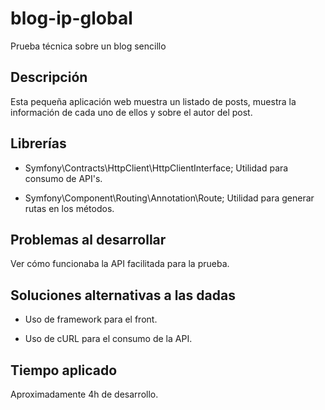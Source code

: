 # blog-ip-global
Prueba técnica sobre un blog sencillo

## Descripción

Esta pequeña aplicación web muestra un listado de posts, muestra la información de cada uno de ellos y sobre el autor del post.

## Librerías

- Symfony\Contracts\HttpClient\HttpClientInterface; Utilidad para consumo de API's.

- Symfony\Component\Routing\Annotation\Route; Utilidad para generar rutas en los métodos.

## Problemas al desarrollar

Ver cómo funcionaba la API facilitada para la prueba.

## Soluciones alternativas a las dadas

- Uso de framework para el front.

- Uso de cURL para el consumo de la API.

## Tiempo aplicado

Aproximadamente 4h de desarrollo.

